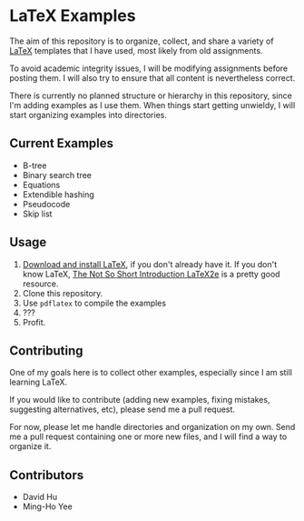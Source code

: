 LaTeX Examples
==============

The aim of this repository is to organize, collect, and share a variety of [LaTeX](http://www.latex-project.org/) templates that I have used, most likely from old assignments.

To avoid academic integrity issues, I will be modifying assignments before posting them. I will also try to ensure that all content is nevertheless correct.

There is currently no planned structure or hierarchy in this repository, since I'm adding examples as I use them. When things start getting unwieldy, I will start organizing examples into directories.

Current Examples
----------------

* B-tree
* Binary search tree
* Equations
* Extendible hashing
* Pseudocode
* Skip list

Usage
-----

1. [Download and install LaTeX](http://www.latex-project.org/ftp.html), if you don't already have it. If you don't know LaTeX, [The Not So Short Introduction LaTeX2e](http://tobi.oetiker.ch/lshort/lshort.pdf) is a pretty good resource.
2. Clone this repository.
3. Use `pdflatex` to compile the examples
4. ???
5. Profit.

Contributing
------------

One of my goals here is to collect other examples, especially since I am still learning LaTeX.

If you would like to contribute (adding new examples, fixing mistakes, suggesting alternatives, etc), please send me a pull request.

For now, please let me handle directories and organization on my own. Send me a pull request containing one or more new files, and I will find a way to organize it.

Contributors
------------

* David Hu
* Ming-Ho Yee

